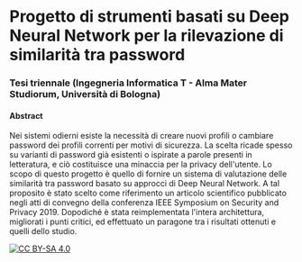 # Progetto di strumenti basati su Deep Neural Network per la rilevazione di similarità tra password
### Tesi triennale (Ingegneria Informatica T - Alma Mater Studiorum, Università di Bologna)
#### Abstract
Nei sistemi odierni esiste la necessità di creare nuovi profili o cambiare password dei profili correnti per motivi di sicurezza. La scelta ricade spesso su varianti di password già esistenti o ispirate a parole presenti in letteratura, e ciò costituisce una minaccia per la privacy dell'utente. Lo scopo di questo progetto è quello di fornire un sistema di valutazione delle similarità tra password basato su approcci di Deep Neural Network. A tal proposito è stato scelto come riferimento un articolo scientifico pubblicato negli atti di convegno della conferenza IEEE Symposium on Security and Privacy 2019. Dopodiché è stata reimplementata l'intera architettura, migliorati i punti critici, ed effettuato un paragone tra i risultati ottenuti e quelli dello studio.


[![CC BY-SA 4.0][cc-by-sa-image]][cc-by-sa]

[cc-by-sa]: http://creativecommons.org/licenses/by-sa/4.0/

[cc-by-sa-image]: https://licensebuttons.net/l/by-sa/4.0/88x31.png
